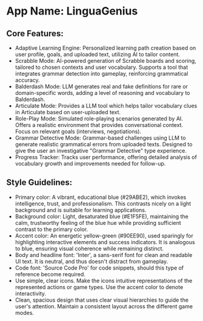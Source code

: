 # **App Name**: LinguaGenius

## Core Features:

- Adaptive Learning Engine: Personalized learning path creation based on user profile, goals, and uploaded text, utilizing AI to tailor content.
- Scrabble Mode: AI-powered generation of Scrabble boards and scoring, tailored to chosen contexts and user vocabulary. Supports a tool that integrates grammar detection into gameplay, reinforcing grammatical accuracy.
- Balderdash Mode: LLM generates real and fake definitions for rare or domain-specific words, adding a level of reasoning and vocabulary to Balderdash.
- Articulate Mode: Provides a LLM tool which helps tailor vocabulary clues in Articulate based on user-uploaded text.
- Role-Play Mode: Simulated role-playing scenarios generated by AI. Offers a realistic environment that provides conversational context. Focus on relevant goals (interviews, negotiations).
- Grammar Detective Mode: Grammar-based challenges using LLM to generate realistic grammatical errors from uploaded texts. Designed to give the user an investigative "Grammar Detective" type experience.
- Progress Tracker: Tracks user performance, offering detailed analysis of vocabulary growth and improvements needed for follow-up.

## Style Guidelines:

- Primary color: A vibrant, educational blue (#29ABE2), which invokes intelligence, trust, and professionalism. This contrasts nicely on a light background and is suitable for learning applications.
- Background color: Light, desaturated blue (#E1F5FE), maintaining the calm, trustworthy feeling of the blue hue while providing sufficient contrast to the primary color.
- Accent color: An energetic yellow-green (#90EE90), used sparingly for highlighting interactive elements and success indicators. It is analogous to blue, ensuring visual coherence while remaining distinct.
- Body and headline font: 'Inter', a sans-serif font for clean and readable UI text. It is neutral, and thus doesn't distract from gameplay.
- Code font: 'Source Code Pro' for code snippets, should this type of reference become required.
- Use simple, clear icons. Make the icons intuitive representations of the represented actions or game types. Use the accent color to denote interactivity.
- Clean, spacious design that uses clear visual hierarchies to guide the user's attention. Maintain a consistent layout across the different game modes.